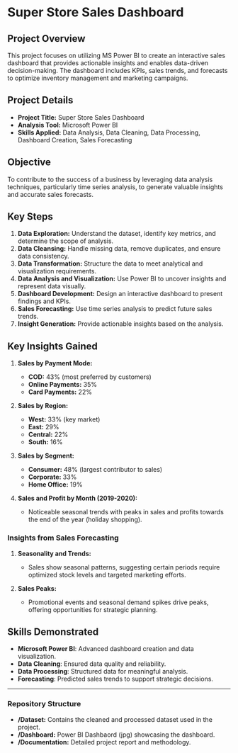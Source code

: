 # Super Store Sales Dashboard

## Project Overview
This project focuses on utilizing MS Power BI to create an interactive sales dashboard that provides actionable insights and enables data-driven decision-making. The dashboard includes KPIs, sales trends, and forecasts to optimize inventory management and marketing campaigns.

## Project Details
- **Project Title:** Super Store Sales Dashboard
- **Analysis Tool:** Microsoft Power BI
- **Skills Applied:** Data Analysis, Data Cleaning, Data Processing, Dashboard Creation, Sales Forecasting

## Objective
To contribute to the success of a business by leveraging data analysis techniques, particularly time series analysis, to generate valuable insights and accurate sales forecasts.

## Key Steps
1. **Data Exploration:** Understand the dataset, identify key metrics, and determine the scope of analysis.
2. **Data Cleansing:** Handle missing data, remove duplicates, and ensure data consistency.
3. **Data Transformation:** Structure the data to meet analytical and visualization requirements.
4. **Data Analysis and Visualization:** Use Power BI to uncover insights and represent data visually.
5. **Dashboard Development:** Design an interactive dashboard to present findings and KPIs.
6. **Sales Forecasting:** Use time series analysis to predict future sales trends.
7. **Insight Generation:** Provide actionable insights based on the analysis.

## Key Insights Gained
1. **Sales by Payment Mode:**
   - **COD:** 43% (most preferred by customers)
   - **Online Payments:** 35%
   - **Card Payments:** 22%

2. **Sales by Region:**
   - **West:** 33% (key market)
   - **East:** 29%
   - **Central:** 22%
   - **South:** 16%

3. **Sales by Segment:**
   - **Consumer:** 48% (largest contributor to sales)
   - **Corporate:** 33%
   - **Home Office:** 19%

4. **Sales and Profit by Month (2019-2020):**
   - Noticeable seasonal trends with peaks in sales and profits towards the end of the year (holiday shopping).

### Insights from Sales Forecasting
1. **Seasonality and Trends:**
   - Sales show seasonal patterns, suggesting certain periods require optimized stock levels and targeted marketing efforts.

2. **Sales Peaks:**
   - Promotional events and seasonal demand spikes drive peaks, offering opportunities for strategic planning.

## Skills Demonstrated
- **Microsoft Power BI**: Advanced dashboard creation and data visualization.
- **Data Cleaning**: Ensured data quality and reliability.
- **Data Processing**: Structured data for meaningful analysis.
- **Forecasting**: Predicted sales trends to support strategic decisions.

---

### Repository Structure
- **/Dataset:** Contains the cleaned and processed dataset used in the project.
- **/Dashboard:** Power BI Dashbaord (jpg) showcasing the dashboard.
- **/Documentation:** Detailed project report and methodology.


